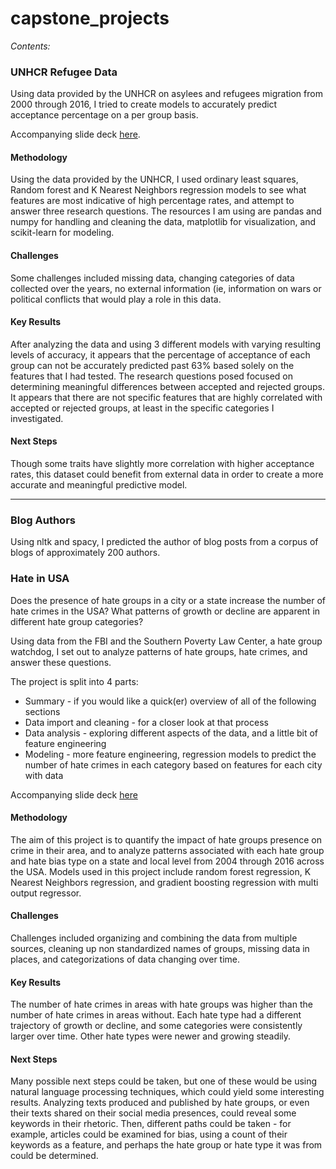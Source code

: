 # capstone_projects

<em>Contents:</em>

### UNHCR Refugee Data
Using data provided by the UNHCR on asylees and refugees migration from 2000 through 2016, I tried to create models to accurately predict acceptance percentage on a per group basis.

Accompanying slide deck <a href="https://docs.google.com/presentation/d/1wMxDIRes806xUZvFiy-JeE9iJjJdNsCAsewfcvzHAfs/edit?usp=sharing">here</a>.

#### Methodology
Using the data provided by the UNHCR, I used ordinary least squares, Random forest and K Nearest Neighbors regression models to see what features are most indicative of high percentage rates, and attempt to answer three research questions. The resources I am using are pandas and numpy for handling and cleaning the data, matplotlib for visualization, and scikit-learn for modeling.

#### Challenges
Some challenges included missing data, changing categories of data collected over the years, no external information (ie, information on wars or political conflicts that would play a role in this data.

#### Key Results
After analyzing the data and using 3 different models with varying resulting levels of accuracy, it appears that the percentage of acceptance of each group can not be accurately predicted past 63% based solely on the features that I had tested. The research questions posed focused on determining meaningful differences between accepted and rejected groups. It appears that there are not specific features that are highly correlated with accepted or rejected groups, at least in the specific categories I investigated.

#### Next Steps

Though some traits have slightly more correlation with higher acceptance rates, this dataset could benefit from external data in order to create a more accurate and meaningful predictive model.


<hr />

### Blog Authors
Using nltk and spacy, I predicted the author of blog posts from a corpus of blogs of approximately 200 authors.


### Hate in USA
Does the presence of hate groups in a city or a state increase the number of hate crimes in the USA? What patterns of growth or decline are apparent in different hate group categories?

Using data from the FBI and the Southern Poverty Law Center, a hate group watchdog, I set out to analyze patterns of hate groups, hate crimes, and answer these questions. 

The project is split into 4 parts: 
* Summary - if you would like a quick(er) overview of all of the following sections 
* Data import and cleaning - for a closer look at that process
* Data analysis - exploring different aspects of the data, and a little bit of feature engineering
* Modeling - more feature engineering, regression models to predict the number of hate crimes in each category based on features for each city with data

Accompanying slide deck <a href="https://docs.google.com/presentation/d/1VFdocv4I-irsW3vdeQrZLW2UM36mZXTDtR-qYuY6A54/edit?usp=sharing">here</a>

#### Methodology

The aim of this project is to quantify the impact of hate groups presence on crime in their area, and to analyze patterns associated with each hate group and hate bias type on a state and local level from 2004 through 2016 across the USA. Models used in this project include random forest regression, K Nearest Neighbors regression, and gradient boosting regression with multi output regressor. 

#### Challenges

Challenges included organizing and combining the data from multiple sources, cleaning up non standardized names of groups, missing data in places, and categorizations of data changing over time.

#### Key Results

The number of hate crimes in areas with hate groups was higher than the number of hate crimes in areas without. Each hate type had a different trajectory of growth or decline, and some categories were consistently larger over time. Other hate types were newer and growing steadily.

#### Next Steps

Many possible next steps could be taken, but one of these would be using natural language processing techniques, which could yield some interesting results. Analyzing texts produced and published by hate groups, or even their texts shared on their social media presences, could reveal some keywords in their rhetoric. Then, different paths could be taken - for example, articles could be examined for bias, using a count of their keywords as a feature, and perhaps the hate group or hate type it was from could be determined.
